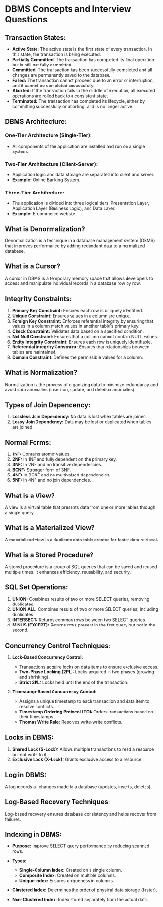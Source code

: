 
# DBMS Concepts and Interview Questions

## Transaction States:

- **Active State:** The active state is the first state of every transaction. In this state, the transaction is being executed.
- **Partially Committed:** The transaction has completed its final operation but is still not fully committed.
- **Committed:** The transaction has been successfully completed and all changes are permanently saved to the database.
- **Failed:** The transaction cannot proceed due to an error or interruption, and it cannot be completed successfully.
- **Aborted:** If the transaction fails in the middle of execution, all executed operations are rolled back to a consistent state.
- **Terminated:** The transaction has completed its lifecycle, either by committing successfully or aborting, and is no longer active.

## DBMS Architecture:

### One-Tier Architecture (Single-Tier):
- All components of the application are installed and run on a single system.

### Two-Tier Architecture (Client-Server):
- Application logic and data storage are separated into client and server.
- **Example:** Online Banking System.

### Three-Tier Architecture:
- The application is divided into three logical tiers: Presentation Layer, Application Layer (Business Logic), and Data Layer.
- **Example:** E-commerce website.

## What is Denormalization?
Denormalization is a technique in a database management system (DBMS) that improves performance by adding redundant data to a normalized database.

## What is a Cursor?
A cursor in DBMS is a temporary memory space that allows developers to access and manipulate individual records in a database row by row.

## Integrity Constraints:

1. **Primary Key Constraint:** Ensures each row is uniquely identified.
2. **Unique Constraint:** Ensures values in a column are unique.
3. **Foreign Key Constraint:** Enforces referential integrity by ensuring that values in a column match values in another table's primary key.
4. **Check Constraint:** Validates data based on a specified condition.
5. **Not Null Constraint:** Ensures that a column cannot contain NULL values.
6. **Entity Integrity Constraint:** Ensures each row is uniquely identifiable.
7. **Referential Integrity Constraint:** Ensures that relationships between tables are maintained.
8. **Domain Constraint:** Defines the permissible values for a column.

## What is Normalization?
Normalization is the process of organizing data to minimize redundancy and avoid data anomalies (insertion, update, and deletion anomalies).

## Types of Join Dependency:

1. **Lossless Join Dependency:** No data is lost when tables are joined.
2. **Lossy Join Dependency:** Data may be lost or duplicated when tables are joined.

## Normal Forms:

1. **1NF:** Contains atomic values.
2. **2NF:** In 1NF and fully dependent on the primary key.
3. **3NF:** In 2NF and no transitive dependencies.
4. **BCNF:** Stronger form of 3NF.
5. **4NF:** In BCNF and no multivalued dependencies.
6. **5NF:** In 4NF and no join dependencies.

## What is a View?
A view is a virtual table that presents data from one or more tables through a single query.

## What is a Materialized View?
A materialized view is a duplicate data table created for faster data retrieval.

## What is a Stored Procedure?
A stored procedure is a group of SQL queries that can be saved and reused multiple times. It enhances efficiency, reusability, and security.

## SQL Set Operations:

1. **UNION:** Combines results of two or more SELECT queries, removing duplicates.
2. **UNION ALL:** Combines results of two or more SELECT queries, including duplicates.
3. **INTERSECT:** Returns common rows between two SELECT queries.
4. **MINUS (EXCEPT):** Returns rows present in the first query but not in the second.

## Concurrency Control Techniques:

1. **Lock-Based Concurrency Control:**
   - Transactions acquire locks on data items to ensure exclusive access.
   - **Two-Phase Locking (2PL):** Locks acquired in two phases (growing and shrinking).
   - **Strict 2PL:** Locks held until the end of the transaction.

2. **Timestamp-Based Concurrency Control:**
   - Assigns a unique timestamp to each transaction and data item to resolve conflicts.
   - **Timestamp Ordering Protocol (TO):** Orders transactions based on their timestamps.
   - **Thomas Write Rule:** Resolves write-write conflicts.

## Locks in DBMS:

1. **Shared Lock (S-Lock):** Allows multiple transactions to read a resource but not write to it.
2. **Exclusive Lock (X-Lock):** Grants exclusive access to a resource.

## Log in DBMS:
A log records all changes made to a database (updates, inserts, deletes).

## Log-Based Recovery Techniques:
Log-based recovery ensures database consistency and helps recover from failures.

## Indexing in DBMS:

- **Purpose:** Improve SELECT query performance by reducing scanned rows.
- **Types:**
  - **Single-Column Index:** Created on a single column.
  - **Composite Index:** Created on multiple columns.
  - **Unique Index:** Ensures uniqueness in columns.

- **Clustered Index:** Determines the order of physical data storage (faster).
- **Non-Clustered Index:** Index stored separately from the actual data.
